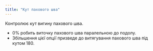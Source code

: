 ```yaml
---
title: "Кут пахового шва"
---
```


Контролює кут вигину пахового шва.

- 0% робить виточку пахового шва паралельною до подолу.
- Збільшення цієї опції призведе до витягування пахового шва під кутом 180.




